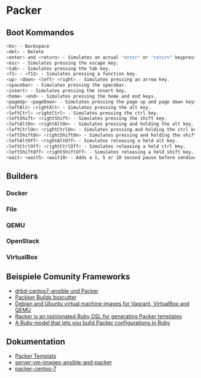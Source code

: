 # Packer

## Boot Kommandos

```sh
<bs> - Backspace
<del> - Delete
<enter> and <return> - Simulates an actual "enter" or "return" keypress.
<esc> - Simulates pressing the escape key.
<tab> - Simulates pressing the tab key.
<f1> - <f12> - Simulates pressing a function key.
<up> <down> <left> <right> - Simulates pressing an arrow key.
<spacebar> - Simulates pressing the spacebar.
<insert> - Simulates pressing the insert key.
<home> <end> - Simulates pressing the home and end keys.
<pageUp> <pageDown> - Simulates pressing the page up and page down keys.
<leftAlt> <rightAlt> - Simulates pressing the alt key.
<leftCtrl> <rightCtrl> - Simulates pressing the ctrl key.
<leftShift> <rightShift> - Simulates pressing the shift key.
<leftAltOn> <rightAltOn> - Simulates pressing and holding the alt key.
<leftCtrlOn> <rightCtrlOn> - Simulates pressing and holding the ctrl key.
<leftShiftOn> <rightShiftOn> - Simulates pressing and holding the shift key.
<leftAltOff> <rightAltOff> - Simulates releasing a held alt key.
<leftCtrlOff> <rightCtrlOff> - Simulates releasing a held ctrl key.
<leftShiftOff> <rightShiftOff> - Simulates releasing a held shift key.
<wait> <wait5> <wait10> - Adds a 1, 5 or 10 second pause before sending any additional keys. This is useful if you have to generally wait for the UI to update before typing more.

```

## Builders

### Docker

### File

### QEMU

### OpenStack

### VirtualBox

## Beispiele Comunity Frameworks

* [drbd-centos7-ansible und Packer](https://github.com/woltere/drbd-centos7-ansible)
* [Packker Builds boxcutter](https://github.com/boxcutter)
* [Debian and Ubuntu virtual machine images for Vagrant, VirtualBox and QEMU](https://github.com/tylert/packer-build)
* [Racker is an opinionated Ruby DSL for generating Packer templates](https://github.com/aspring/racker)
* [A Ruby model that lets you build Packer configurations in Ruby](https://github.com/ianchesal/packer-config)

## Dokumentation

* [Packer Templats](https://github.com/travis-ci/packer-templates)
* [server-vm-images-ansible-and-packer](https://www.jeffgeerling.com/blog/server-vm-images-ansible-and-packer)
* [packer-centos-7](https://github.com/geerlingguy/packer-centos-7)